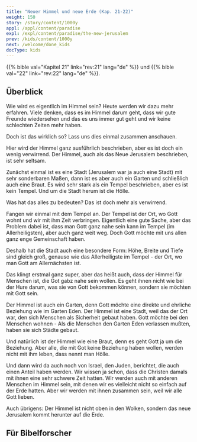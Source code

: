 ```yaml
---
title: "Neuer Himmel und neue Erde (Kap. 21-22)"
weight: 150
story: /story/content/1000y
appl: /appl/content/paradise
expl: /expl/content/paradise/the-new-jerusalem
prev: /kids/content/1000y
next: /welcome/done_kids
docType: kids
---
```



{{% bible val="Kapitel 21" link="rev:21" lang="de" %}} und {{% bible val="22" link="rev:22" lang="de" %}}.


## Überblick

Wie wird es eigentlich im Himmel sein? Heute werden wir dazu mehr erfahren. Viele denken, dass es im Himmel darum geht, dass wir gute Freunde wiedersehen und das es uns immer gut geht und wir keine schlechten Zeiten mehr haben.

Doch ist das wirklich so? Lass uns dies einmal zusammen anschauen.

Hier wird der Himmel ganz ausführlich beschrieben, aber es ist doch ein wenig verwirrend. Der Himmel, auch als das Neue Jerusalem beschrieben, ist sehr seltsam.

Zunächst einmal ist es eine Stadt (Jerusalem war ja auch eine Stadt) mit sehr sonderbaren Maßen, dann ist es aber auch ein Garten und schließlich auch eine Braut. Es wird sehr stark als ein Tempel beschrieben, aber es ist kein Tempel. Und um die Stadt herum ist die Hölle.

Was hat das alles zu bedeuten? Das ist doch mehr als verwirrend.

Fangen wir einmal mit dem Tempel an. Der Tempel ist der Ort, wo Gott wohnt und wir mit ihm Zeit verbringen. Eigentlich eine gute Sache, aber das Problem dabei ist, dass man Gott ganz nahe sein kann im Tempel (im Allerheiligsten), aber auch ganz weit weg. Doch Gott möchte mit uns allen ganz enge Gemeinschaft haben.

Deshalb hat die Stadt auch eine besondere Form: Höhe, Breite und Tiefe sind gleich groß, genauso wie das Allerheiligste im Tempel - der Ort, wo man Gott am Allernächsten ist.

Das klingt erstmal ganz super, aber das heißt auch, dass der Himmel für Menschen ist, die Got gabz nahe sein wollen. Es geht ihnen nicht wie bei der Hure darum, was sie von Gott bekommen können, sondern sie möchten mit Gott sein. 

Der Himmel ist auch ein Garten, denn Gott möchte eine direkte und ehrliche Beziehung wie im Garten Eden. Der Himmel ist eine Stadt, weil das der Ort war, den sich Menschen als Sicherheit gebaut haben. Gott möchte bei den Menschen wohnen - Als die Menschen den Garten Eden verlassen mußten, haben sie sich Städte gebaut.

Und natürlich ist der Himmel wie eine Braut, denn es geht Gott ja um die Beziehung. Aber alle, die mit Got keine Beziehung haben wollen, werden nicht mit ihm leben, dass nennt man Hölle.

Und dann wird da auch noch von Israel, den Juden, berichtet, die auch einen Anteil haben werden. Wir wissen ja schon, dass die Christen damals mit ihnen eine sehr schwere Zeit hatten. Wir werden auch mit anderen Menschen im Himmel sein, mit denen wir es vielleicht nicht so einfach auf der Erde hatten. Aber wir werden mit ihnen zusammen sein, weil wir alle Gott lieben.

Auch übrigens: Der Himmel ist nicht oben in den Wolken, sondern das neue Jerusalem kommt herunter auf die Erde.
## Für Bibelforscher

